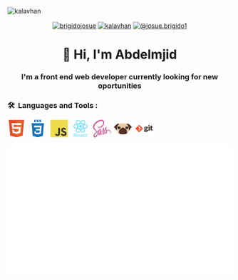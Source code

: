 <p align="left"> <img src="https://komarev.com/ghpvc/?username=kalavhan&style=plastic&label=Stalker+visits" alt="kalavhan" /> </p>
<p align="center">
<a href="https://twitter.com/brigidojosue" target="blank"><img align="center" src="https://cdn.jsdelivr.net/npm/simple-icons@3.0.1/icons/twitter.svg" alt="brigidojosue" height="30" width="30" /></a>
<a href="https://linkedin.com/in/kalavhan" target="blank"><img align="center" src="https://cdn.jsdelivr.net/npm/simple-icons@3.0.1/icons/linkedin.svg" alt="kalavhan" height="30" width="30" /></a>
<a href="https://medium.com/@josue.brigido1" target="blank"><img align="center" src="https://cdn.jsdelivr.net/npm/simple-icons@3.0.1/icons/medium.svg" alt="@josue.brigido1" height="30" width="30" /></a>
</p>
<h1 align="center">👋 Hi, I'm Abdelmjid</h1>
<h3 align="center">I'm a front end web developer currently looking for new oportunities</h3>


### 🛠 &nbsp;Languages and Tools :

<p>
<img src="https://github.com/devicons/devicon/blob/master/icons/html5/html5-original.svg" title="HTML5" alt="HTML" width="40" height="40"/>&nbsp;
<img src="https://github.com/devicons/devicon/blob/master/icons/css3/css3-plain-wordmark.svg"  title="CSS3" alt="CSS" width="40" height="40"/>&nbsp;
<img src="https://github.com/devicons/devicon/blob/master/icons/javascript/javascript-original.svg" title="JavaScript" alt="JavaScript" width="40" height="40"/>&nbsp;
<img src="https://github.com/devicons/devicon/blob/master/icons/react/react-original-wordmark.svg" title="React" alt="React" width="40" height="40"/>&nbsp;
<img src="https://github.com/abdelmjid-saber/abdelmjid-saber/blob/main/asset/images/sass.svg" title="Sass" **alt="Sass" width="40" height="40"/>&nbsp;
<img src="https://github.com/abdelmjid-saber/abdelmjid-saber/blob/main/asset/images/pug.svg" title="Pug.JS" **alt="Pug.JS" width="40" height="40"/>&nbsp;
 <img src="https://github.com/devicons/devicon/blob/master/icons/git/git-original-wordmark.svg" title="Git" **alt="Git" width="40" height="40"/>&nbsp;
</p>
<p>
<img src="https://github.com/abdelmjid-saber/abdelmjid-saber/blob/main/asset/images/metrics.plugin.pagespeed.detailed.svg" title="img" **alt="img"/>&nbsp;
</p>
